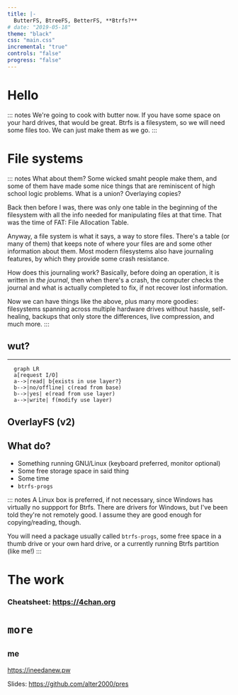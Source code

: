 ```yaml
---
title: |-
  ButterFS, BtreeFS, BetterFS, **Btrfs?**
# date: "2019-05-18"
theme: "black"
css: "main.css"
incremental: "true"
controls: "false"
progress: "false"
---
```


# Hello

::: notes
We're going to cook with butter now. If you have some space on your hard
drives, that would be great. Btrfs is a filesystem, so we will need some files
too. We can just make them as we go.
:::

# File systems

::: notes
What about them? Some wicked smaht people make them, and some of them have made
some nice things that are reminiscent of high school logic problems. What is
a union? Overlaying copies?

Back then before I was, there was only one table in the beginning of the
filesystem with all the info needed for manipulating files at that time. That
was the time of FAT: File Allocation Table.

Anyway, a file system is what it says, a way to store files. There's a table
(or many of them) that keeps note of where your files are and some other
information about them. Most modern filesystems also have journaling features,
by which they provide some crash resistance.

How does this journaling work? Basically, before doing an operation, it is
written in _the journal_, then when there's a crash, the computer checks the
journal and what is actually completed to fix, if not recover lost information.

Now we can have things like the above, plus many more goodies: filesystems
spanning across multiple hardware drives without hassle, self-healing, backups
that only store the differences, live compression, and much more.
:::

## wut?

---

```{.mermaid format=svg width=max theme=forest caption="union filesystem driver oversimplified"}
  graph LR
  a[request I/O]
  a-->|read| b{exists in use layer?}
  b-->|no/offline| c(read from base)
  b-->|yes| e(read from use layer)
  a-->|write| f(modify use layer)
```

## OverlayFS (v2)

## What do?

* Something running GNU/Linux (keyboard preferred, monitor optional)
* Some free storage space in said thing
* Some time
* `btrfs-progs`

::: notes
A Linux box is preferred, if not necessary, since Windows has virtually no
suppport for Btrfs. There are drivers for Windows, but I've been told they're
not remotely good. I assume they are good enough for copying/reading, though.

You will need a package usually called `btrfs-progs`, some free space in
a thumb drive or your own hard drive, or a currently running Btrfs partition
(like me!)
:::

# The work

### Cheatsheet: <https://4chan.org>

# `more`

## <sup>me</sup>

<https://ineedanew.pw>

Slides: <https://github.com/alter2000/pres>
